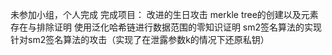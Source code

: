 未参加小组，个人完成
完成项目：
改进的生日攻击
merkle tree的创建以及元素存在与排除证明
使用泛化哈希链进行数据范围的零知识证明
sm2签名算法的实现
针对sm2签名算法的攻击（实现了在泄露参数k的情况下还原私钥）
